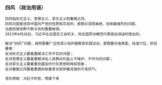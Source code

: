 ### 四风 （政治用语） 
    四风指形式主义、官僚主义、享乐主义和奢靡之风。
    四风问题是违背中国共产党的性质和宗旨的，是群众深恶痛绝、反映最强烈的问题，
    也是损害党群干群关系的重要根源。
    2013年4月28日，习近平在全国总工会机关，同全国劳动模范代表座谈讲话时提出的。
    
    解决“四风”问题，诚然需要广泛而深入地开展教育实践活动，更需要对准焦距、找准穴位、抓住要害：
    反对形式主义要着重解决工作不实的问题；
    反对官僚主义要着重解决在人民群众利益上不维护、不作为的问题；
    反对享乐主义要着重克服及时行乐思想和特权现象；
    反对奢靡之风要着重狠刹挥霍享乐和骄奢淫逸的不良风气。
    
    官形想瘦：大肚子的官，想瘦下来